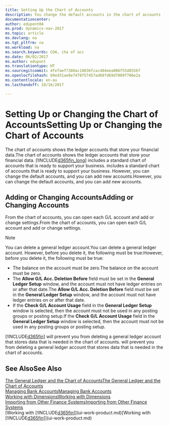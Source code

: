 ```yaml
---
title: Setting Up the Chart of Accounts
description: You change the default accounts in the chart of accounts (COA), and you can add new accounts.
documentationcenter: 
author: edupont04
ms.prod: dynamics-nav-2017
ms.topic: article
ms.devlang: na
ms.tgt_pltfrm: na
ms.workload: na
ms.search.keywords: COA, cha of acc
ms.date: 06/02/2017
ms.author: edupont
ms.translationtype: HT
ms.sourcegitcommit: 4fefaef7380ac10836fcac404eea006f55d8556f
ms.openlocfilehash: b9ed31ae8e7478f57457ad68fd69d7809f706e2a
ms.contentlocale: en-au
ms.lasthandoff: 10/16/2017

---
```

# <a name="setting-up-or-changing-the-chart-of-accounts"></a><span data-ttu-id="9b280-103">Setting Up or Changing the Chart of Accounts</span><span class="sxs-lookup"><span data-stu-id="9b280-103">Setting Up or Changing the Chart of Accounts</span></span>
<span data-ttu-id="9b280-104">The chart of accounts shows the ledger accounts that store your financial data.</span><span class="sxs-lookup"><span data-stu-id="9b280-104">The chart of accounts shows the ledger accounts that store your financial data.</span></span> [!INCLUDE[d365fin_long](includes/d365fin_long_md.md)]<span data-ttu-id="9b280-105"> includes a standard chart of accounts that is ready to support your business.</span><span class="sxs-lookup"><span data-stu-id="9b280-105"> includes a standard chart of accounts that is ready to support your business.</span></span>
<span data-ttu-id="9b280-106">However, you can change the default accounts, and you can add new accounts.</span><span class="sxs-lookup"><span data-stu-id="9b280-106">However, you can change the default accounts, and you can add new accounts.</span></span>  

## <a name="adding-or-changing-accounts"></a><span data-ttu-id="9b280-107">Adding or Changing Accounts</span><span class="sxs-lookup"><span data-stu-id="9b280-107">Adding or Changing Accounts</span></span>
<span data-ttu-id="9b280-108">From the chart of accounts, you can open each G/L account and add or change settings.</span><span class="sxs-lookup"><span data-stu-id="9b280-108">From the chart of accounts, you can open each G/L account and add or change settings.</span></span>

> [!NOTE]  
>   <span data-ttu-id="9b280-109">You can delete a general ledger account.</span><span class="sxs-lookup"><span data-stu-id="9b280-109">You can delete a general ledger account.</span></span> <span data-ttu-id="9b280-110">However, before you delete it, the following must be true:</span><span class="sxs-lookup"><span data-stu-id="9b280-110">However, before you delete it, the following must be true:</span></span>  

* <span data-ttu-id="9b280-111">The balance on the account must be zero.</span><span class="sxs-lookup"><span data-stu-id="9b280-111">The balance on the account must be zero.</span></span>  
* <span data-ttu-id="9b280-112">The **Allow G/L Acc. Deletion Before** field must be set in the **General Ledger Setup** window, and the account must not have ledger entries on or after that date.</span><span class="sxs-lookup"><span data-stu-id="9b280-112">The **Allow G/L Acc. Deletion Before** field must be set in the **General Ledger Setup** window, and the account must not have ledger entries on or after that date.</span></span>  
* <span data-ttu-id="9b280-113">If the **Check G/L Account Usage** field in the **General Ledger Setup** window is selected, then the account must not be used in any posting groups or posting setup.</span><span class="sxs-lookup"><span data-stu-id="9b280-113">If the **Check G/L Account Usage** field in the **General Ledger Setup** window is selected, then the account must not be used in any posting groups or posting setup.</span></span>  

[!INCLUDE[d365fin](includes/d365fin_md.md)]<span data-ttu-id="9b280-114"> will prevent you from deleting a general ledger account that stores data that is needed in the chart of accounts.</span><span class="sxs-lookup"><span data-stu-id="9b280-114"> will prevent you from deleting a general ledger account that stores data that is needed in the chart of accounts.</span></span>  

## <a name="see-also"></a><span data-ttu-id="9b280-115">See Also</span><span class="sxs-lookup"><span data-stu-id="9b280-115">See Also</span></span>
[<span data-ttu-id="9b280-116">The General Ledger and the Chart of Accounts</span><span class="sxs-lookup"><span data-stu-id="9b280-116">The General Ledger and the Chart of Accounts</span></span>](finance-general-ledger.md)  
[<span data-ttu-id="9b280-117">Managing Bank Accounts</span><span class="sxs-lookup"><span data-stu-id="9b280-117">Managing Bank Accounts</span></span>](bank-manage-bank-accounts.md)  
[<span data-ttu-id="9b280-118">Working with Dimensions</span><span class="sxs-lookup"><span data-stu-id="9b280-118">Working with Dimensions</span></span>](finance-dimensions.md)  
[<span data-ttu-id="9b280-119">Importing from Other Finance Systems</span><span class="sxs-lookup"><span data-stu-id="9b280-119">Importing from Other Finance Systems</span></span>](upload-data.md)  
<span data-ttu-id="9b280-120">[Working with [!INCLUDE[d365fin](includes/d365fin_md.md)]](ui-work-product.md)</span><span class="sxs-lookup"><span data-stu-id="9b280-120">[Working with [!INCLUDE[d365fin](includes/d365fin_md.md)]](ui-work-product.md)</span></span>  

## 

